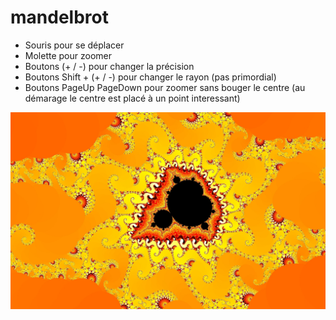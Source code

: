 mandelbrot
==========

- Souris pour se déplacer
- Molette pour zoomer
- Boutons (+ / -) pour changer la précision
- Boutons Shift + (+ / -) pour changer le rayon (pas primordial)
- Boutons PageUp PageDown pour zoomer sans bouger le centre (au démarage le centre est placé à un point interessant)

![Image](https://github.com/antigol/mandelbrot/raw/master/example2.jpeg)
